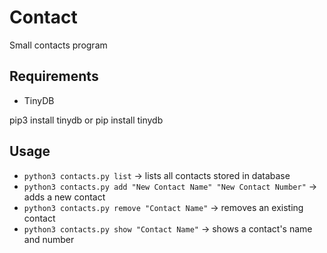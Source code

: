 # Contact

Small contacts program

## Requirements
* TinyDB

pip3 install tinydb or pip install tinydb

## Usage
* `python3 contacts.py list` -> lists all contacts stored in database
* `python3 contacts.py add "New Contact Name" "New Contact Number"` -> adds a new contact
* `python3 contacts.py remove "Contact Name"` -> removes an existing contact
* `python3 contacts.py show "Contact Name"` -> shows a contact's name and number
